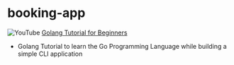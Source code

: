 # booking-app

![YouTube](https://img.shields.io/badge/YouTube-FF0000?style=for-the-badge&logo=youtube&logoColor=white) 
[Golang Tutorial for Beginners](https://www.youtube.com/watch?v=yyUHQIec83I)


- Golang Tutorial to learn the Go Programming Language while building a simple CLI application